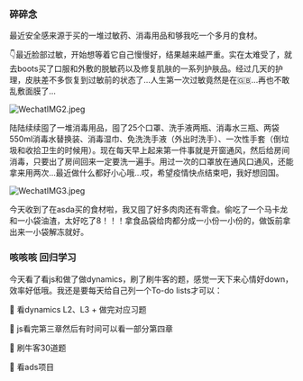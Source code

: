 ### 碎碎念

最近安全感来源于买的一堆过敏药、消毒用品和够我吃一个多月的食材。

👇最近脸部过敏，开始想等着它自己慢慢好，结果越来越严重。实在太难受了，就去boots买了口服和外敷的脱敏药以及修复肌肤的一系列护肤品。经过几天的护理，皮肤差不多恢复到过敏前的状态了…人生第一次过敏竟然是在🇬🇧…再也不敢乱敷面膜了…

![WechatIMG2.jpeg](https://i.loli.net/2020/03/11/NMt4mFObqKrYj93.jpg)

陆陆续续囤了一堆消毒用品，囤了25个口罩、洗手液两瓶、消毒水三瓶、两袋550ml消毒水替换装、消毒湿巾、免洗洗手液（外出时洗手）、一次性手套（倒垃圾和收拾卫生的时候用）。现在每天早上起来第一件事就是开窗通风，然后给房间消毒，只要出了房间回来一定要洗一遍手。用过一次的口罩放在通风口通风，还能拿来用两次…最近做什么都好小心哦…哎，希望疫情快点结束吧，我好想回国。

![WechatIMG3.jpeg](https://i.loli.net/2020/03/11/6OcoBRymAwJx24z.jpg)

今天收到了在asda买的食材啦，我又囤了好多肉肉还有零食。偷吃了一个马卡龙和一小袋油渣，太好吃了8！！！拿食品袋给肉都分成一小份一小份的，做饭前拿出来一小袋解冻就好。



### 咳咳咳 回归学习

今天看了看js和做了做dynamics，刷了刷牛客的题，感觉一天下来心情好down，效率好低哦。我还是要每天给自己列一个To-do lists才可以：

📌 看dynamics L2、L3 + 做完对应习题

📌 js看完第三章然后有时间可以看一部分第四章

📌 刷牛客30道题

📌 看ads项目